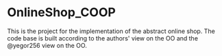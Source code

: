 # OnlineShop_COOP
This is the project for the implementation of the abstract online shop. The code base is built according to the authors' view on the OO and the @yegor256 view on the OO.
